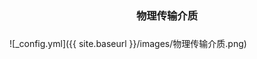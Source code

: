 <div width="100%" align="center">
    <h3>物理传输介质<h3>

</div>



![_config.yml]({{ site.baseurl }}/images/物理传输介质.png)
